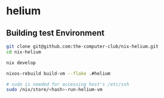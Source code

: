 # helium



## Building test Environment
```sh
git clone git@github.com:the-computer-club/nix-helium.git
cd nix-helium

nix develop

nixos-rebuild build-vm --flake .#helium

# sudo is needed for accessing host's /etc/ssh
sudo /nix/store/<hash>-run-helium-vm
```


